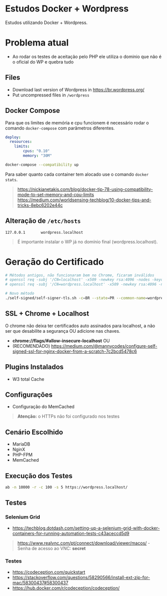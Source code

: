 # Estudos Docker + Wordpress

Estudos utilizando Docker + Wordpress.

# Problema atual

* Ao rodar os testes de aceitação pelo PHP ele utiliza o dominio que não é o oficial do WP e quebra tudo

## Files

* Download last version of Wordpress in https://br.wordpress.org/
* Put uncompressed files in `/wordpress`

## Docker Compose

Para que os limites de memória e cpu funcionem é necessário rodar o comando `docker-compose` com parâmetros diferentes.

```yml
deploy:
  resources:
    limits:
        cpus: "0.10"
        memory: "30M"
```

```sh
docker-compose --compatibility up
```

Para saber quanto cada container tem alocado use o comando `docker stats`.

> https://nickjanetakis.com/blog/docker-tip-78-using-compatibility-mode-to-set-memory-and-cpu-limits
> https://medium.com/worldsensing-techblog/10-docker-tips-and-tricks-8ebc6202e44c

## Alteração de `/etc/hosts`

```
127.0.0.1       wordpress.localhost
```

> É importante instalar o WP já no domínio final (wordpress.localhost).

# Geração do Certificado

```sh
# Métodos antigos, não funcionaram bem no Chrome, ficaram inválidos
# openssl req -subj '/CN=localhost' -x509 -newkey rsa:4096 -nodes -keyout key.pem -out cert.pem -days 365
# openssl req -subj '/CN=wordpress.localhost' -x509 -newkey rsa:4096 -nodes -keyout key_wordpress.pem -out cert_wordpress.pem -days 365

# Novo método
./self-signed/self-signer-tls.sh -c=BR --state=PR --common-name=wordpress.localhost --path=./nginx/ssl/ -l=Curitiba -o=Desenvolvedor -u=Diretoria -e=user@gmail.com 
```

## SSL + Chrome + Localhost

O chrome não deixa ter certificados auto assinados para localhost, a não ser que desabilite a segurança OU adicione nas chaves.

* **chrome://flags/#allow-insecure-localhost** OU
* (RECOMENDADO) https://medium.com/@mannycodes/configure-self-signed-ssl-for-nginx-docker-from-a-scratch-7c2bcd5478c6

## Plugins Instalados

* W3 total Cache

## Configurações

* Configuração do MemCached

> **Atenção:** o HTTPs não foi configurado nos testes

## Cenário Escolhido

* MariaDB
* NginX
* PHP-FPM
* MemCached

## Execução dos Testes

```sh
ab -n 10000 -r -c 100 -s 5 https://wordpress.localhost/
```

## Testes

### Selenium Grid

* https://techblog.dotdash.com/setting-up-a-selenium-grid-with-docker-containers-for-running-automation-tests-c43aceccd5d9

> https://www.realvnc.com/pt/connect/download/viewer/macos/ - Senha de acesso ao VNC: **secret**

### Testes

* https://codeception.com/quickstart
* https://stackoverflow.com/questions/58290566/install-ext-zip-for-mac/58300437#58300437
* https://hub.docker.com/r/codeception/codeception/